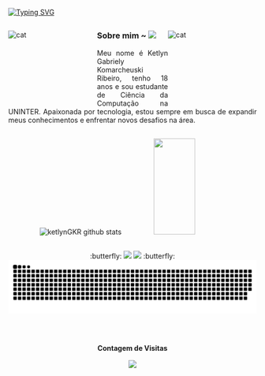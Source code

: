 
[![Typing SVG](https://readme-typing-svg.herokuapp.com/?color=a310a3&size=35&center=true&vCenter=true&width=1000&lines=%E2%8A%B9+Olá,+seja+bem+vindo(a)+ao+meu+perfil!+%E2%8A%B9)](https://git.io/typing-svg)

##

<img align="right" width=180px height=150px alt="cat" src="https://media1.giphy.com/media/v1.Y2lkPTc5MGI3NjExZnM1Y3RoZWNnbmNuZzVzZ2Fmb3RyOGlwMG4xM2g0amtyMnN5cjNoZiZlcD12MV9pbnRlcm5hbF9naWZfYnlfaWQmY3Q9cw/ao9DUiTKH60XS/giphy.gif" />

<img align="left" width=180px height=150px alt="cat" src="https://media0.giphy.com/media/v1.Y2lkPTc5MGI3NjExcDB1eXNzM2xucWI5a3loczRobG1rajFlZWMxZXZjMDQ2MTRjbGxseiZlcD12MV9pbnRlcm5hbF9naWZfYnlfaWQmY3Q9cw/4QZK21zlzVIyc/giphy.gif" />


<h3 align="left">Sobre mim ~ <img src="https://media.giphy.com/media/hvRJCLFzcasrR4ia7z/giphy.gif" width="35"></h3>
<p align="justify">Meu nome é Ketlyn Gabriely Komarcheuski Ribeiro, tenho 18 anos e sou estudante de Ciência da Computação na UNINTER. Apaixonada por tecnologia, estou sempre em busca de expandir meus conhecimentos e enfrentar novos desafios na área.</p>

##

<div align="center">  
  <img width="49%" height="195px" src="https://github-readme-stats.vercel.app/api?username=ketlynGKR&show_icons=true&count_private=true&hide_border=true&title_color=a310a3&icon_color=a310a3&text_color=c9d1d9&bg_color=0d1117" alt="ketlynGKR github stats" /> 
  <img width="41%" height="195px" src="https://github-readme-stats.vercel.app/api/top-langs/?username=ketlynGKR&layout=compact&hide_border=true&title_color=a310a3&text_color=ffffff&bg_color=0d1117" />
</div>

##

<div align="center"> 
 :butterfly:
  <a href="https://www.instagram.com/ketlyn.xks/" target"=_blank"><img src="https://img.shields.io/badge/Instagram-E4405F?style=for-the-badge&logo=instagram&logoColor=white" target="_blank"></a>
 <a href = "mailto:ketlyn.xks@gmail.com"><img src="https://img.shields.io/badge/-Gmail-%23333?style=for-the-badge&logo=gmail&logoColor=red" target="_blank"></a>
 :butterfly:
</div>

<picture align="center">
  <source media="(prefers-color-scheme: dark)" srcset="https://raw.githubusercontent.com/ketlynGKR/ketlynGKR/output/github-contribution-grid-snake-dark.svg">
  <source media="(prefers-color-scheme: light)" srcset="https://raw.githubusercontent.com/ketlynGKR/ketlynGKR/output/github-contribution-grid-snake-dark.svg">
  <img align="center" alt="github contribution grid snake animation" src="https://raw.githubusercontent.com/mari4souza/mari4souza/output/github-contribution-grid-snake.svg">
</picture>

##
 <div align="center">
<br><p align="centre"><b>Contagem de Visitas</b></p>  
<p align="center"><img align="center" src="https://profile-counter.glitch.me/{ketlynGKR}/count.svg" /></p> 
<br></div>

